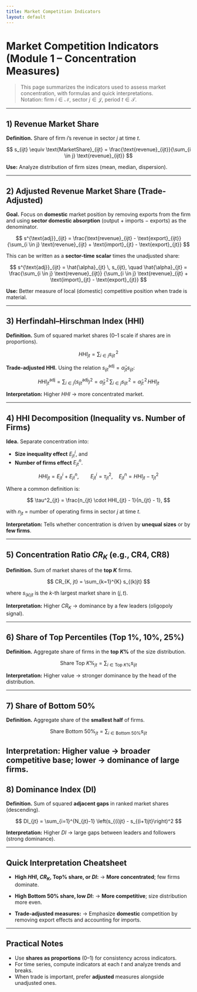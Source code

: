 ```yaml
---
title: Market Competition Indicators
layout: default
---
```


# Market Competition Indicators (Module 1 – Concentration Measures)

> This page summarizes the indicators used to assess market concentration, with formulas and quick interpretations.  
> Notation: firm $i \in \mathcal{N}$, sector $j \in \mathcal{J}$, period $t \in \mathcal{T}$.

---

## 1) Revenue Market Share

**Definition.** Share of firm $i$’s revenue in sector $j$ at time $t$.

$$
s_{ijt} \equiv \text{MarketShare}_{ijt}
= \frac{\text{revenue}_{ijt}}{\sum_{i \in j} \text{revenue}_{ijt}}
$$

**Use:** Analyze distribution of firm sizes (mean, median, dispersion).

---

## 2) Adjusted Revenue Market Share (Trade-Adjusted)

**Goal.** Focus on **domestic** market position by removing exports from the firm and using **sector domestic absorption** (output + imports − exports) as the denominator.

$$
s^{\text{adj}}_{ijt}
= \frac{\text{revenue}_{ijt} - \text{export}_{ijt}}
{\sum_{i \in j} \text{revenue}_{ijt} + \text{import}_{jt} - \text{export}_{jt}}
$$

This can be written as a **sector-time scalar** times the unadjusted share:

$$
s^{\text{adj}}_{ijt}
= \hat{\alpha}_{jt} \, s_{ijt},
\quad
\hat{\alpha}_{jt}
= \frac{\sum_{i \in j} \text{revenue}_{ijt}}
{\sum_{i \in j} \text{revenue}_{ijt} + \text{import}_{jt} - \text{export}_{jt}}
$$

**Use:** Better measure of local (domestic) competitive position when trade is material.

---

## 3) Herfindahl–Hirschman Index (HHI)

**Definition.** Sum of squared market shares (0–1 scale if shares are in proportions).

$$
HHI_{jt} = \sum_{i \in j} s_{ijt}^{\,2}
$$

**Trade-adjusted HHI.** Using the relation $s^{\text{adj}}_{ijt} = \hat{\alpha}_{jt} s_{ijt}$:

$$
HHI^{\text{adj}}_{jt}
= \sum_{i \in j} \left(s^{\text{adj}}_{ijt}\right)^2
= \hat{\alpha}_{jt}^{\,2}\, \sum_{i \in j} s_{ijt}^{\,2}
= \hat{\alpha}_{jt}^{\,2} \, HHI_{jt}
$$

**Interpretation:** Higher $HHI$ → more concentrated market.

---

## 4) HHI Decomposition (Inequality vs. Number of Firms)

**Idea.** Separate concentration into:
- **Size inequality effect** $E^i_{jt}$, and
- **Number of firms effect** $E^n_{jt}$.

$$
HHI_{jt} = E^i_{jt} + E^n_{jt}, 
\qquad
E^i_{jt} = \tau^2_{jt},
\quad
E^n_{jt} = HHI_{jt} - \tau^2_{jt}
$$

Where a common definition is:

$$
\tau^2_{jt} = \frac{n_{jt} \cdot HHI_{jt} - 1}{n_{jt} - 1},
$$

with $n_{jt}$ = number of operating firms in sector $j$ at time $t$.

**Interpretation:** Tells whether concentration is driven by **unequal sizes** or by **few firms**.

---

## 5) Concentration Ratio $CR_K$ (e.g., CR4, CR8)

**Definition.** Sum of market shares of the **top $K$** firms.

$$
CR_{K, jt} = \sum_{k=1}^{K} s_{(k)jt}
$$

where $s_{(k)jt}$ is the $k$-th largest market share in $(j,t)$.

**Interpretation:** Higher $CR_K$ → dominance by a few leaders (oligopoly signal).

---

## 6) Share of Top Percentiles (Top 1%, 10%, 25%)

**Definition.** Aggregate share of firms in the **top $K\%$** of the size distribution.

$$
\text{Share Top }K\%_{jt} = \sum_{i \in \text{Top }K\%} s_{ijt}
$$

**Interpretation:** Higher value → stronger dominance by the head of the distribution.

---

## 7) Share of Bottom 50%

**Definition.** Aggregate share of the **smallest half** of firms.

$$
\text{Share Bottom 50\%}_{jt} = \sum_{i \in \text{Bottom }50\%} s_{ijt}
$$

**Interpretation:** Higher value → broader competitive base; lower → dominance of large firms.
---

## 8) Dominance Index (DI)

**Definition.** Sum of squared **adjacent gaps** in ranked market shares (descending).

$$
DI_{jt} = \sum_{i=1}^{N_{jt}-1} \left(s_{(i)jt} - s_{(i+1)jt}\right)^2
$$

**Interpretation:** Higher $DI$ → large gaps between leaders and followers (strong dominance).

---

## Quick Interpretation Cheatsheet

- **High $HHI$, $CR_K$, Top% share, or $DI$:**
  → **More concentrated**; few firms dominate.

- **High Bottom 50% share, low $DI$:**
  → **More competitive**; size distribution more even.

- **Trade-adjusted measures:**
  → Emphasize **domestic** competition by removing export effects and accounting for imports.

---

## Practical Notes

- Use **shares as proportions** (0–1) for consistency across indicators.  
- For time series, compute indicators at each $t$ and analyze trends and breaks.  
- When trade is important, prefer **adjusted** measures alongside unadjusted ones.
